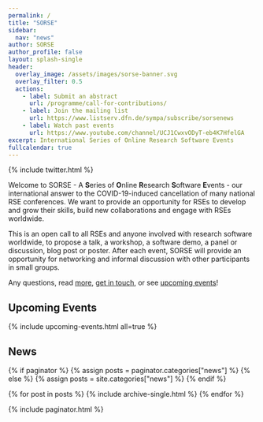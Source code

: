 ```yaml
---
permalink: /
title: "SORSE"
sidebar:
  nav: "news"
author: SORSE
author_profile: false
layout: splash-single
header:
  overlay_image: /assets/images/sorse-banner.svg
  overlay_filter: 0.5
  actions:
    - label: Submit an abstract
      url: /programme/call-for-contributions/
    - label: Join the mailing list
      url: https://www.listserv.dfn.de/sympa/subscribe/sorsenews
    - label: Watch past events
      url: https://www.youtube.com/channel/UCJ1CwxvODyT-eb4K7HfelGA
excerpt: International Series of Online Research Software Events
fullcalendar: true
---
```


<aside id="twitter-holder" class="sidebar__right sticky">
    {% include twitter.html %}
</aside>

Welcome to SORSE - A **S**eries of **O**nline **R**esearch **S**oftware **E**vents - our international answer to the COVID-19-induced cancellation of many national RSE conferences. We want to provide an opportunity for RSEs to develop and grow their skills, build new collaborations and engage with RSEs worldwide.

This is an open call to all RSEs and anyone involved with research software worldwide, to propose a talk, a workshop, a software demo, a panel or discussion, blog post or poster. After each event, SORSE will provide an opportunity for networking and informal discussion with other participants in small groups.

Any questions, read [more](faq/about/what-is-sorse), [get in touch](contact/), or see [upcoming events](#upcoming-events)!

## Upcoming Events

{% include upcoming-events.html all=true %}

## News

{% if paginator %}
  {% assign posts = paginator.categories["news"] %}
{% else %}
  {% assign posts = site.categories["news"] %}
{% endif %}

{% for post in posts %}
  {% include archive-single.html %}
{% endfor %}

{% include paginator.html %}
